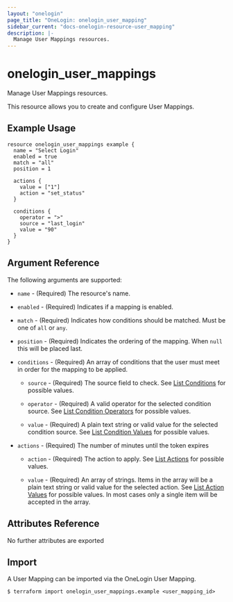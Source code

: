 ```yaml
---
layout: "onelogin"
page_title: "OneLogin: onelogin_user_mapping"
sidebar_current: "docs-onelogin-resource-user_mapping"
description: |-
  Manage User Mappings resources.
---
```


# onelogin_user_mappings

Manage User Mappings resources.

This resource allows you to create and configure User Mappings.

## Example Usage

```hcl
resource onelogin_user_mappings example {
  name = "Select Login"
  enabled = true
  match = "all"
  position = 1

  actions {
    value = ["1"]
    action = "set_status"
  }

  conditions {
    operator = ">"
    source = "last_login"
    value = "90"
  }
}
```

## Argument Reference

The following arguments are supported:
* `name` - (Required) The resource's name.

* `enabled` - (Required) Indicates if a mapping is enabled.

* `match` - (Required) Indicates how conditions should be matched. Must be one of `all` or `any`.

* `position` - (Required) Indicates the ordering of the mapping. When `null` this will be placed last.

* `conditions` - (Required) An array of conditions that the user must meet in order for the mapping to be applied.
  * `source` - (Required) The source field to check. See [List Conditions](https://developers.onelogin.com/api-docs/2/user-mappings/list-conditions) for possible values.

  * `operator` - (Required) A valid operator for the selected condition source. See [List Condition Operators](https://developers.onelogin.com/api-docs/2/user-mappings/list-condition-operators) for possible values.

  * `value` - (Required) A plain text string or valid value for the selected condition source. See [List Condition Values](https://developers.onelogin.com/api-docs/2/user-mappings/list-condition-values) for possible values.

* `actions` - (Required) The number of minutes until the token expires
  * `action` - (Required) The action to apply. See [List Actions](https://developers.onelogin.com/api-docs/2/user-mappings/list-conditions) for possible values.

  * `value` - (Required) An array of strings. Items in the array will be a plain text string or valid value for the selected action. See [List Action Values](https://developers.onelogin.com/api-docs/2/user-mappings/list-action-values) for possible values. In most cases only a single item will be accepted in the array.



## Attributes Reference

No further attributes are exported

## Import

A User Mapping can be imported via the OneLogin User Mapping.

```
$ terraform import onelogin_user_mappings.example <user_mapping_id>
```
